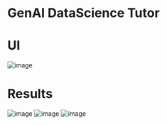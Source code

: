 # GenAI DataScience Tutor

# UI

![image](https://github.com/SDineshKumar1304/GenAI_DataScience_Tutor/assets/125432987/973d4e08-97ba-464d-a4bc-37c69d78f78a)

# Results

![image](https://github.com/SDineshKumar1304/GenAI_DataScience_Tutor/assets/125432987/63e3f266-64d5-4f04-b187-19633456bb5f)
![image](https://github.com/SDineshKumar1304/GenAI_DataScience_Tutor/assets/125432987/0e8b0ca7-e412-4ae4-b53d-41f20efa8077)
![image](https://github.com/SDineshKumar1304/GenAI_DataScience_Tutor/assets/125432987/d2a2a773-6c8a-41d4-bbb2-e01a5827a0b5)
